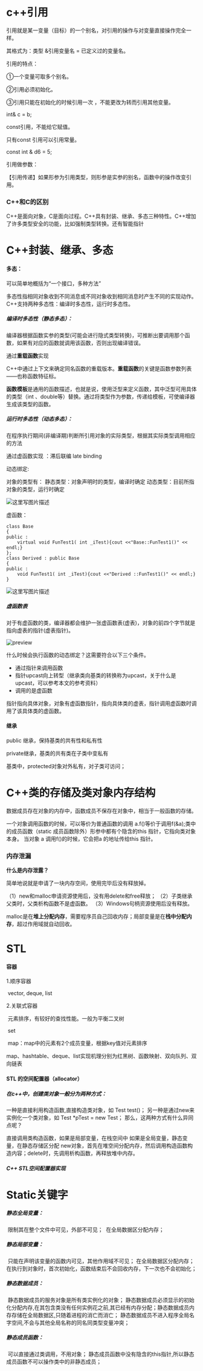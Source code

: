 # c++引用



引用就是某一变量（目标）的一个别名，对引用的操作与对变量直接操作完全一样。

其格式为：类型 &引用变量名 = 已定义过的变量名。

引用的特点：

①一个变量可取多个别名。

②引用必须初始化。

③引用只能在初始化的时候引用一次 ，不能更改为转而引用其他变量。

int& c = b;



const引用，不能给它赋值。

只有const 引用可以引用常量。

const int & d6 = 5;



引用做参数：

【引用传递】如果形参为引用类型，则形参是实参的别名，函数中的操作改变引用。



### C++和C的区别

C++是面向对象，C是面向过程。C++具有封装、继承、多态三种特性。C++增加了许多类型安全的功能，比如强制类型转换。还有智能指针



# C++封装、继承、多态



#### 多态：

可以简单地概括为“一个接口，多种方法”

多态性指相同对象收到不同消息或不同对象收到相同消息时产生不同的实现动作。C++支持两种多态性：编译时多态性，运行时多态性。

##### 编译时多态性（静态多态）：

编译器根据函数实参的类型(可能会进行隐式类型转换)，可推断出要调用那个函数，如果有对应的函数就调用该函数，否则出现编译错误。

通过**重载函数**实现

​		C++中通过上下文来确定同名函数的重载版本。**重载函数**的关键是函数参数列表——也称函数特征标。

​		**函数模板**是通用的函数描述，也就是说，使用泛型来定义函数，其中泛型可用具体的类型（int 、double等）替换。通过将类型作为参数，传递给模板，可使编译器生成该类型的函数。



##### 运行时多态性（动态多态）：

在程序执行期间(非编译期)判断所引用对象的实际类型，根据其实际类型调用相应的方法

通过虚函数实现 ：滞后联编 late binding

动态绑定:

对象的类型有：
		静态类型：对象声明时的类型，编译时确定
		动态类型：目前所指对象的类型，运行时确定

![这里写图片描述](c++.assets/20180802171728562.png)



虚函数：

```
class Base
{   
public :
    virtual void FunTest1( int _iTest){cout <<"Base::FunTest1()" << endl;}
};
class Derived : public Base
{
public :
    void FunTest1( int _iTest){cout <<"Derived ::FunTest1()" << endl;}
}
```

![这里写图片描述](c++.assets/20180802172451871.png)



##### 虚函数表

对于有虚函数的类，编译器都会维护一张虚函数表(虚表)，对象的前四个字节就是指向虚表的指针(虚表指针)。

![preview](c++.assets/v2-0fceb07713e411d48b4c361452129585_r.jpg)



什么时候会执行函数的动态绑定？这需要符合以下三个条件。

- 通过指针来调用函数
- 指针upcast向上转型（继承类向基类的转换称为upcast，关于什么是upcast，可以参考本文的参考资料）
- 调用的是虚函数

指针指向具体对象，对象有虚函数指针，指向具体类的虚表，指针调用虚函数时调用了该具体类的虚函数。





#### 继承

public 继承，保持基类的共有性和私有性

private继承，基类的共有类在子类中变私有



基类中，protected对象对外私有，对子类可访问；





# C++类的存储及类对象内存结构

数据成员存在对象的内存中，函数成员不保存在对象中，相当于一般函数的存储。

一个对象调用函数的时候，可以等价为普通函数的调用
a.f()等价于调用f(&a);类中的成员函数（static 成员函数除外）形参中都有个隐含的this
指针，它指向类对象本身。
当对象 a 调用f()的时候，它会把a 的地址传给this 指针。





### 内存泄漏

**什么是内存泄露？**

简单地说就是申请了一块内存空间，使用完毕后没有释放掉。

（1）new和malloc申请资源使用后，没有用delete和free释放；
（2）子类继承父类时，父类析构函数不是虚函数。
（3）Windows句柄资源使用后没有释放。

malloc是在**堆上分配内存**，需要程序员自己回收内存；局部变量是在**栈中分配内存**，超过作用域就自动回收。



# STL



#### 容器

1.顺序容器

​	vector, deque, list

2.关联式容器

​	元素排序，有较好的查找性能。一般为平衡二叉树

​	set

​	map：map中的元素有2个成员变量，根据key值对元素排序



 map、hashtable、deque、list实现机理分别为红黑树、函数映射、双向队列、双向链表



#### STL 的空间配置器（allocator）

##### 在c++中，创建类对象一般分为两种方式：

一种是直接利用构造函数,直接构造类对象，如 Test test()；
另一种是通过new来实例化一个类对象，如 Test *pTest = new Test；
那么，这两种方式有什么异同点呢？



直接调用类构造函数，如果是局部变量，在栈空间中
如果是全局变量，静态变量，在静态存储区分配
new对象，首先在堆空间分配内存，然后调用构造函数构造内容；delete时，先调用析构函数，再释放堆中内存。



##### C++ STL空间配置器实现



# Static关键字

##### 静态全局变量：

​		限制其在整个文件中可见，外部不可见；
​		在全局数据区分配内存；

##### 静态局部变量：

​		只能在声明该变量的函数内可见，其他作用域不可见；
​		在全局数据区分配内存；
​		在执行到对象时，首次初始化，函数结束后不会回收内存，下一次也不会初始化；

##### 静态数据成员：

​		静态数据成员的服务对象是所有类实例化的对象；
​		静态数据成员必须显示的初始化分配内存,在其包含类没有任何实例花之前,其已经有内存分配；
​		静态数据成员内存存储在全局数据区,只随着进程的消亡而消亡；
​		静态数据成员不进入程序全局名字空间,不会与其他全局名称的同名同类型变量冲突；

##### 静态成员函数：

​		可以直接通过类调用，不用对象；
​		静态成员函数中没有隐含的this指针,所以静态成员函数不可以操作类中的非静态成员；
